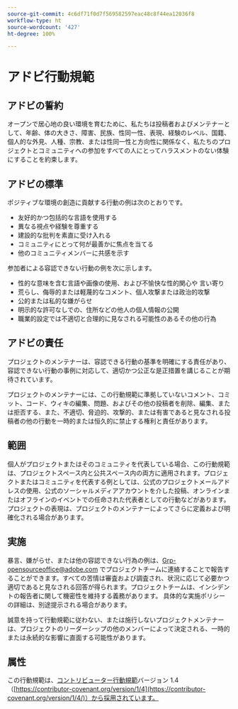 ```yaml
---
source-git-commit: 4c6df71f0d7f569582597eac48c8f44ea12036f8
workflow-type: ht
source-wordcount: '427'
ht-degree: 100%

---
```

# アドビ行動規範

## アドビの誓約

オープンで居心地の良い環境を育むために、私たちは投稿者およびメンテナーとして、年齢、体の大きさ、障害、民族、性同一性、表現、経験のレベル、国籍、個人的な外見、人種、宗教、または性同一性と方向性に関係なく、私たちのプロジェクトとコミュニティへの参加をすべての人にとってハラスメントのない体験にすることを約束します。 

## アドビの標準

ポジティブな環境の創造に貢献する行動の例は次のとおりです。

* 友好的かつ包括的な言語を使用する
* 異なる視点や経験を尊重する
* 建設的な批判を素直に受け入れる
* コミュニティにとって何が最善かに焦点を当てる
* 他のコミュニティメンバーに共感を示す

参加者による容認できない行動の例を次に示します。

* 性的な意味を含む言語や画像の使用、および不愉快な性的関心や
言い寄り
* 荒らし、侮辱的または軽蔑的なコメント、個人攻撃または政治的攻撃
* 公的または私的な嫌がらせ
* 明示的な許可なしでの、住所などの他人の個人情報の公開
* 職業的設定では不適切と合理的に見なされる可能性のあるその他の行為

## アドビの責任

プロジェクトのメンテナーは、容認できる行動の基準を明確にする責任があり、容認できない行動の事例に対応して、適切かつ公正な是正措置を講じることが期待されています。

プロジェクトのメンテナーには、この行動規範に準拠していないコメント、コミット、コード、ウィキの編集、問題、およびその他の投稿者を削除、編集、または拒否する、また、不適切、脅迫的、攻撃的、または有害であると見なされる投稿者の他の行動を一時的または恒久的に禁止する権利と責任があります。

## 範囲

個人がプロジェクトまたはそのコミュニティを代表している場合、この行動規範は、プロジェクトスペース内と公共スペース内の両方に適用されます。プロジェクトまたはコミュニティを代表する例としては、公式のプロジェクトメールアドレスの使用、公式のソーシャルメディアアカウントを介した投稿、オンラインまたはオフラインのイベントでの任命された代表者としての行動などがあります。プロジェクトの表現は、プロジェクトのメンテナーによってさらに定義および明確化される場合があります。

## 実施

暴言、嫌がらせ、または他の容認できない行為の例は、Grp-opensourceoffice@adobe.com でプロジェクトチームに連絡することで報告することができます。すべての苦情は審査および調査され、状況に応じて必要かつ適切であると見なされる回答が得られます。プロジェクトチームは、インシデントの報告者に関して機密性を維持する義務があります。
具体的な実施ポリシーの詳細は、別途提示される場合があります。

誠意を持って行動規範に従わない、または施行しないプロジェクトメンテナーは、プロジェクトのリーダーシップの他のメンバーによって決定される、一時的または永続的な影響に直面する可能性があります。

## 属性

この行動規範は、[コントリビューター行動規範](https://contributor-covenant.org)バージョン 1.4 
（[https://contributor-covenant.org/version/1/4](https://contributor-covenant.org/version/1/4/)）から採用されています。
